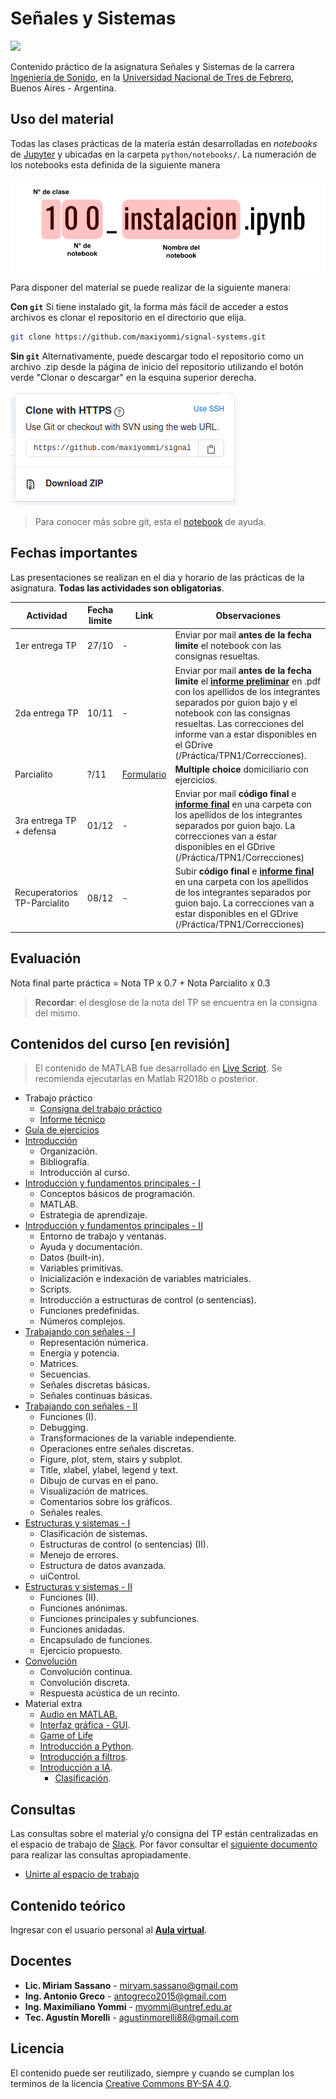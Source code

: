 # Señales y Sistemas

<img src="LogoPractica.png" class="center" width="300"/>

Contenido práctico de la asignatura Señales y Sistemas de la carrera [Ingeniería de Sonido](https://www.untref.edu.ar/carrera/ingenieria-de-sonido), en la [Universidad Nacional de Tres de Febrero](https://www.untref.edu.ar), Buenos Aires - Argentina.

## Uso del material

Todas las clases prácticas de la materia están desarrolladas en *notebooks* de [Jupyter](https://jupyter.org/) y ubicadas en la carpeta `python/notebooks/`. La numeración de los notebooks esta definida de la siguiente manera

![](python/img/notebook_indicador.png)

Para disponer del material se puede realizar de la siguiente manera:

**Con `git`**
Si tiene instalado git, la forma más fácil de acceder a estos archivos es clonar el repositorio en el directorio que elija.

``` bash
git clone https://github.com/maxiyommi/signal-systems.git
```

**Sin `git`**
Alternativamente, puede descargar todo el repositorio como un archivo .zip desde la página de inicio del repositorio utilizando el botón verde "Clonar o descargar" en la esquina superior derecha.

![](python/img/git_download.png)

> Para conocer más sobre git, esta el [notebook](pyhon/notebooks/102_intro_git.ipynb) de ayuda.

## Fechas importantes
Las presentaciones se realizan en el dia y horario de las prácticas de la asignatura. **Todas las actividades son obligatorias**.

| Actividad | Fecha limite | Link | Observaciones
| ---------- | ---- | ---- | --------- |
| 1er entrega TP | 27/10 | - | Enviar por mail **antes de la fecha limite** el notebook con las consignas resueltas. |
| 2da entrega TP | 10/11  | - |Enviar por mail **antes de la fecha limite** el [**informe preliminar**](TP/readme.md) en .pdf con los apellidos de los integrantes separados por guion bajo y el notebook con las consignas resueltas. Las correcciones del informe van a estar disponibles en el GDrive (/Práctica/TPN1/Correcciones). |
| Parcialito | ?/11 | [Formulario](https://forms.gle/FhRTqopTm7CvU4uk7)| **Multiple choice** domiciliario con ejercicios. |
| 3ra entrega TP + defensa | 01/12  |-| Enviar por mail **código final** e [**informe final**](TP/readme.md) en una carpeta con los apellidos de los integrantes separados por guion bajo. La correcciones van a estar disponibles en el GDrive (/Práctica/TPN1/Correcciones)|
| Recuperatorios TP-Parcialito  | 08/12  |-| Subir **código final** e [**informe final**](TP/readme.md)  en una carpeta con los apellidos de los integrantes separados por guion bajo. La correcciones van a estar disponibles en el GDrive (/Práctica/TPN1/Correcciones)|

## Evaluación
Nota final parte práctica = Nota TP x 0.7 + Nota Parcialito x 0.3

> **Recordar**: el desglose de la nota del TP se encuentra en la consigna del mismo.

## Contenidos del curso [en revisión]

> El contenido de MATLAB fue desarrollado en [Live Script](https://www.mathworks.com/help/matlab/matlab_prog/what-is-a-live-script-or-function.html). Se recomienda ejecutarlas en Matlab R2018b o posterior.

* Trabajo práctico
    * [Consigna del trabajo práctico](TP/consigna_TP.pdf)
    * [Informe técnico](TP/readme.md)
* [Guía de ejercicios](GUIA_DE_EJERCICIOS.pdf)
* [Introducción](https://docs.google.com/presentation/d/1Q6RibADuKiZLchEnXTh0p7nNUOu5mlpmg2WvxtS_pt0/edit?usp=sharing)
    * Organización.
    * Bibliografía.
    * Introducción al curso.
* [Introducción y fundamentos principales - I](01_Introduccion_y_fundamentos_principales/clase_01_a.pdf)
    * Conceptos básicos de programación.
    * MATLAB.
    * Estrategia de aprendizaje.
* [Introducción y fundamentos principales - II](01_Introduccion_y_fundamentos_principales/clase_01_b.pdf)
    * Entorno de trabajo y ventanas.
    * Ayuda y documentación.
    * Datos (built-in).
    * Variables primitivas.
    * Inicialización e indexación de variables matriciales.
    * Scripts.
    * Introducción a estructuras de control (o sentencias).
    * Funciones predefinidas.
    * Números complejos.
* [Trabajando con señales - I](02_Trabajando_con_señales/clase_02_a.pdf)
    * Representación númerica.
    * Energía y potencia.
    * Matrices.
    * Secuencias.
    * Señales discretas básicas.
    * Señales continuas básicas.
* [Trabajando con señales - II](02_Trabajando_con_señales/clase_02_b.pdf)
    * Funciones (I).
    * Debugging.
    * Transformaciones de la variable independiente.
    * Operaciones entre señales discretas.
    * Figure, plot, stem, stairs y subplot.
    * Title, xlabel, ylabel, legend y text.
    * Dibujo de curvas en el pano.
    * Visualización de matrices.
    * Comentarios sobre los gráficos.
    * Señales reales.
* [Estructuras y sistemas - I](03_Estructuras_y_sistemas/clase_03_a.pdf)
    * Clasificación de sistemas.
    * Estructuras de control (o sentencias) (II).
    * Menejo de errores.
    * Estructura de datos avanzada.
    * uiControl.
* [Estructuras y sistemas - II](03_Estructuras_y_sistemas/clase_03_b.pdf)
    * Funciones (II).
    * Funciones anónimas.
    * Funciones principales y subfunciones.
    * Funciones anidadas.
    * Encapsulado de funciones.
    * Ejercicio propuesto.
* [Convolución](04_Convolucion/clase_04.pdf)
    * Convolución continua.
    * Convolución discreta.
    * Respuesta acústica de un recinto.
* Material extra
    * [Audio en MATLAB.](Material_extra/Audio/LiveScript/ClaseEspecial_Audio.pdf)
    * [Interfaz gráfica - GUI](Material_extra/Gui/LiveScript/ClaseEspecial_UI.pdf).
    * [Game of Life](Material_extra/GameOfLife/gameOfLife.ipynb)
    * [Introducción a Python](https://github.com/infiniemlabs-acustica/python_introduccion).
    * [Introducción a filtros](Material_extra/Filtros/intro_filtros.ipynb).
    * [Introducción a IA](Material_extra/Intro_IA/1_Introducción_IA.pdf).
    	* [Clasificación](Material_extra/Intro_IA/2_Clasificacion.pdf).

## Consultas
Las consultas sobre el material y/o consigna del TP están centralizadas en el espacio de trabajo de [Slack](https://slack.com/intl/es-ar/). Por favor consultar el [siguiente documento](https://github.com/maxiyommi/signal-systems/blob/master/reglas_slack.md) para realizar las consultas apropiadamente.
* [Unirte al espacio de trabajo](https://join.slack.com/t/senalesysistemas/shared_invite/zt-h561cob9-aY4~y~k8FaOeZt1qNIr6JA)

## Contenido teórico
Ingresar con el usuario personal al [**Aula virtual**](https://untrefpresencial.educativa.org/).

## Docentes

* **Lic. Miriam Sassano** - miryam.sassano@gmail.com
* **Ing. Antonio Greco** - antogreco2015@gmail.com
* **Ing. Maximiliano Yommi** - myommi@untref.edu.ar
* **Tec. Agustín Morelli** - agustinmorelli88@gmail.com

## Licencia
El contenido puede ser reutilizado, siempre y cuando se cumplan los terminos de la licencia [Creative Commons BY-SA 4.0](https://creativecommons.org/licenses/by-sa/4.0/deed.es).
